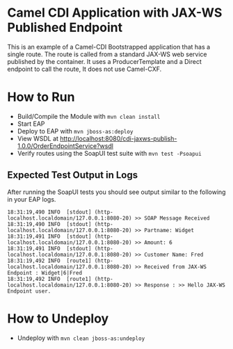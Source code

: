 # Camel CDI Application with JAX-WS Published Endpoint
This is an example of a Camel-CDI Bootstrapped application that has a single route. The route is called from a standard JAX-WS web service published by the container. It uses a ProducerTemplate and a Direct endpoint to call the route, It does not use Camel-CXF.

# How to Run
 - Build/Compile the Module with `mvn clean install`
 - Start EAP
 - Deploy to EAP with `mvn jboss-as:deploy`
 - View WSDL at [http://localhost:8080/cdi-jaxws-publish-1.0.0/OrderEndpointService?wsdl](http://localhost:8080/cdi-jaxws-publish-1.0.0/OrderEndpointService?wsdl)
 - Verify routes using the SoapUI test suite with `mvn test -Psoapui`

## Expected Test Output in Logs
After running the SoapUI tests you should see output similar to the following in your EAP logs.
> 
	18:31:19,490 INFO  [stdout] (http-localhost.localdomain/127.0.0.1:8080-20) >> SOAP Message Received
	18:31:19,490 INFO  [stdout] (http-localhost.localdomain/127.0.0.1:8080-20) >> Partname: Widget
	18:31:19,491 INFO  [stdout] (http-localhost.localdomain/127.0.0.1:8080-20) >> Amount: 6
	18:31:19,491 INFO  [stdout] (http-localhost.localdomain/127.0.0.1:8080-20) >> Customer Name: Fred
	18:31:19,492 INFO  [route1] (http-localhost.localdomain/127.0.0.1:8080-20) >> Received from JAX-WS Endpoint : Widget|6|Fred
	18:31:19,492 INFO  [route1] (http-localhost.localdomain/127.0.0.1:8080-20) >> Response : >> Hello JAX-WS Endpoint user.


# How to Undeploy
 - Undeploy with `mvn clean jboss-as:undeploy`
